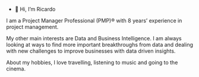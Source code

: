 - 👋 Hi, I’m Ricardo


I am a Project Manager Professional (PMP)® with 8 years’ experience in project management.

My other main interests are Data and Business Intelligence.
I am always looking at ways to find more important breakthroughs from data and dealing with new challenges to improve businesses with data driven insights. 


About my hobbies, I love travelling, listening to music and going to the cinema.
